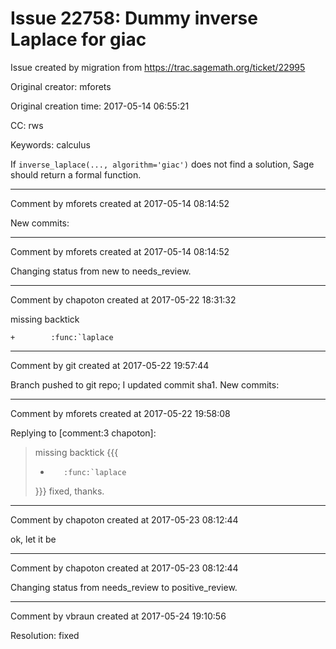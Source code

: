 # Issue 22758: Dummy inverse Laplace for giac

Issue created by migration from https://trac.sagemath.org/ticket/22995

Original creator: mforets

Original creation time: 2017-05-14 06:55:21

CC:  rws

Keywords: calculus

If `inverse_laplace(..., algorithm='giac')` does not find a solution, Sage should return a formal function.


---

Comment by mforets created at 2017-05-14 08:14:52

New commits:


---

Comment by mforets created at 2017-05-14 08:14:52

Changing status from new to needs_review.


---

Comment by chapoton created at 2017-05-22 18:31:32

missing backtick

```
+        :func:`laplace
```



---

Comment by git created at 2017-05-22 19:57:44

Branch pushed to git repo; I updated commit sha1. New commits:


---

Comment by mforets created at 2017-05-22 19:58:08

Replying to [comment:3 chapoton]:
> missing backtick
> {{{
> +        :func:`laplace
> }}}
fixed, thanks.


---

Comment by chapoton created at 2017-05-23 08:12:44

ok, let it be


---

Comment by chapoton created at 2017-05-23 08:12:44

Changing status from needs_review to positive_review.


---

Comment by vbraun created at 2017-05-24 19:10:56

Resolution: fixed
